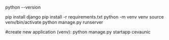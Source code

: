 python --version

pip install django
pip install -r requirements.txt
python -m venv venv 
source venv/bin/activate
python manage.py runserver

#create new application (venv):   python manage.py startapp cevaunic